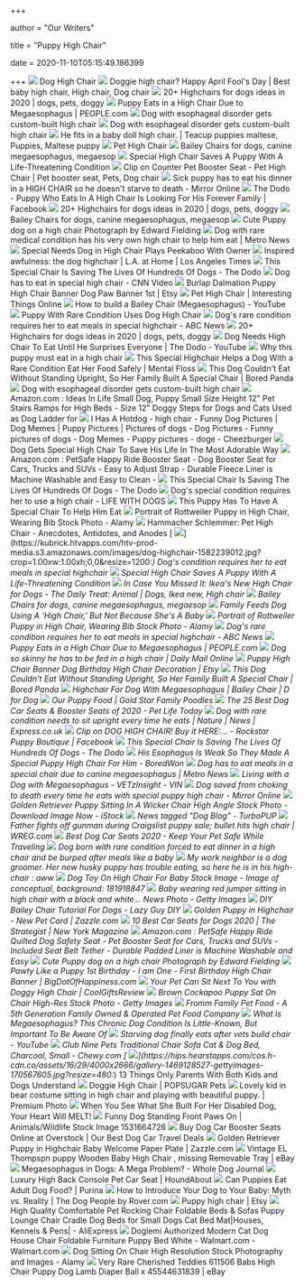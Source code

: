 +++
        
author = "Our Writers"
        
title = "Puppy High Chair"
        
date = 2020-11-10T05:15:49.186399
        
+++
[ ![](https://odditymall.com/includes/content/dog-high-chair-0.jpg)](https://odditymall.com/includes/content/dog-high-chair-0.jpg) Dog High Chair
[ ![](https://i.pinimg.com/736x/2b/f2/fb/2bf2fb0ceecc039b35a90dce666800b6--dog-style-pet-gifts.jpg)](https://i.pinimg.com/736x/2b/f2/fb/2bf2fb0ceecc039b35a90dce666800b6--dog-style-pet-gifts.jpg) Doggie high chair? Happy April Fool's Day | Best baby high chair, High chair,  Dog chair
[ ![](https://i.pinimg.com/236x/b8/44/60/b84460c15aac7aaba3234437ef58c2ae--animal-crackers-dog-accessories.jpg)](https://i.pinimg.com/236x/b8/44/60/b84460c15aac7aaba3234437ef58c2ae--animal-crackers-dog-accessories.jpg) 20+ Highchairs for dogs ideas in 2020 | dogs, pets, doggy
[ ![](https://imagesvc.meredithcorp.io/v3/mm/image?url=https%3A%2F%2Fstatic.onecms.io%2Fwp-content%2Fuploads%2Fsites%2F20%2F2017%2F11%2Ftinkervol-5.jpg&q=85)](https://imagesvc.meredithcorp.io/v3/mm/image?url=https%3A%2F%2Fstatic.onecms.io%2Fwp-content%2Fuploads%2Fsites%2F20%2F2017%2F11%2Ftinkervol-5.jpg&q=85) Puppy Eats in a High Chair Due to Megaesophagus | PEOPLE.com
[ ![](https://media2.s-nbcnews.com/i/newscms/2018_09/1320941/doggy-high-chair-today-tease-1-180227_04d7ca0c091ffe1c01b1f96dddf93e5b.jpg)](https://media2.s-nbcnews.com/i/newscms/2018_09/1320941/doggy-high-chair-today-tease-1-180227_04d7ca0c091ffe1c01b1f96dddf93e5b.jpg) Dog with esophageal disorder gets custom-built high chair
[ ![](https://media2.s-nbcnews.com/i/newscms/2018_09/1320946/doggy-high-chair-today-inline-3-180227_04d7ca0c091ffe1c01b1f96dddf93e5b.jpg)](https://media2.s-nbcnews.com/i/newscms/2018_09/1320946/doggy-high-chair-today-inline-3-180227_04d7ca0c091ffe1c01b1f96dddf93e5b.jpg) Dog with esophageal disorder gets custom-built high chair
[ ![](https://i.pinimg.com/originals/8d/ec/e7/8dece737881f6eff90666d852030d08d.jpg)](https://i.pinimg.com/originals/8d/ec/e7/8dece737881f6eff90666d852030d08d.jpg) He fits in a baby doll high chair. | Teacup puppies maltese, Puppies,  Maltese puppy
[ ![](http://www.callingalldogs.com/ProductImages/misc/HighChair300.jpg)](http://www.callingalldogs.com/ProductImages/misc/HighChair300.jpg) Pet High Chair
[ ![](https://static.wixstatic.com/media/99299b_01e6bd4ea52e41bfba87c89f048c86b7.jpg/v1/fill/w_168,h_330,al_c,q_80,usm_0.66_1.00_0.01/99299b_01e6bd4ea52e41bfba87c89f048c86b7.webp)](https://static.wixstatic.com/media/99299b_01e6bd4ea52e41bfba87c89f048c86b7.jpg/v1/fill/w_168,h_330,al_c,q_80,usm_0.66_1.00_0.01/99299b_01e6bd4ea52e41bfba87c89f048c86b7.webp) Bailey Chairs for dogs, canine megaesophagus, megaesop
[ ![](https://iheartdogs.com/wp-content/uploads/2016/09/eli.jpg)](https://iheartdogs.com/wp-content/uploads/2016/09/eli.jpg) Special High Chair Saves A Puppy With A Life-Threatening Condition
[ ![](https://i.pinimg.com/originals/fc/e1/ad/fce1adddadc7b1396f7832b6a0f3f3b5.jpg)](https://i.pinimg.com/originals/fc/e1/ad/fce1adddadc7b1396f7832b6a0f3f3b5.jpg) Clip on Counter Pet Booster Seat - Pet High Chair | Pet booster seat, Pets, Dog  chair
[ ![](https://i2-prod.mirror.co.uk/incoming/article13655689.ece/ALTERNATES/s615b/1_SWNS_DOG_CHAIR_002.jpg)](https://i2-prod.mirror.co.uk/incoming/article13655689.ece/ALTERNATES/s615b/1_SWNS_DOG_CHAIR_002.jpg) Sick puppy has to eat his dinner in a HIGH CHAIR so he doesn't starve to  death - Mirror Online
[ ![](https://lookaside.fbsbx.com/lookaside/crawler/media/?media_id=1119966958350739&get_thumbnail=1)](https://lookaside.fbsbx.com/lookaside/crawler/media/?media_id=1119966958350739&get_thumbnail=1) The Dodo - Puppy Who Eats In A High Chair Is Looking For His Forever Family  | Facebook
[ ![](https://i.pinimg.com/236x/fd/6d/d7/fd6dd7dd40fcbb6aa1c4b10937c6dfdb--english-bulldogs-french-bulldog.jpg)](https://i.pinimg.com/236x/fd/6d/d7/fd6dd7dd40fcbb6aa1c4b10937c6dfdb--english-bulldogs-french-bulldog.jpg) 20+ Highchairs for dogs ideas in 2020 | dogs, pets, doggy
[ ![](https://static.wixstatic.com/media/99299b_6a62e6998e1e4cc5a5704c7b34226fa1.jpg/v1/fill/w_168,h_330,al_c,q_80,usm_0.66_1.00_0.01/99299b_6a62e6998e1e4cc5a5704c7b34226fa1.webp)](https://static.wixstatic.com/media/99299b_6a62e6998e1e4cc5a5704c7b34226fa1.jpg/v1/fill/w_168,h_330,al_c,q_80,usm_0.66_1.00_0.01/99299b_6a62e6998e1e4cc5a5704c7b34226fa1.webp) Bailey Chairs for dogs, canine megaesophagus, megaesop
[ ![](https://images.fineartamerica.com/images/artworkimages/mediumlarge/1/cute-puppy-dog-on-a-high-chair-edward-fielding.jpg)](https://images.fineartamerica.com/images/artworkimages/mediumlarge/1/cute-puppy-dog-on-a-high-chair-edward-fielding.jpg) Cute Puppy dog on a high chair Photograph by Edward Fielding
[ ![](https://i.dailymail.co.uk/1s/2018/11/27/11/6694798-0-image-a-47_1543316922787.jpg)](https://i.dailymail.co.uk/1s/2018/11/27/11/6694798-0-image-a-47_1543316922787.jpg) Dog with rare medical condition has his very own high chair to help him eat  | Metro News
[ ![](https://www.thisdogslife.co/wp-content/uploads/2019/02/peekaboo_puppy.jpg)](https://www.thisdogslife.co/wp-content/uploads/2019/02/peekaboo_puppy.jpg) Special Needs Dog in High Chair Plays Peekaboo With Owner
[ ![](https://latimesblogs.latimes.com/.a/6a00d8341c630a53ef0134850e4944970c-320wi)](https://latimesblogs.latimes.com/.a/6a00d8341c630a53ef0134850e4944970c-320wi) Inspired awfulness: the dog highchair | L.A. at Home | Los Angeles Times
[ ![](https://assets3.thrillist.com/v1/image/2555226/792x1188/flatten;scale;jpeg_quality=70)](https://assets3.thrillist.com/v1/image/2555226/792x1188/flatten;scale;jpeg_quality=70) This Special Chair Is Saving The Lives Of Hundreds Of Dogs - The Dodo
[ ![](https://cdn.cnn.com/cnnnext/dam/assets/120927080150-dnt-sc-dog-eats-in-high-chair-00003713-story-top.jpg)](https://cdn.cnn.com/cnnnext/dam/assets/120927080150-dnt-sc-dog-eats-in-high-chair-00003713-story-top.jpg) Dog has to eat in special high chair - CNN Video
[ ![](https://i.etsystatic.com/10675421/r/il/4cdc3d/793297319/il_570xN.793297319_j4cs.jpg)](https://i.etsystatic.com/10675421/r/il/4cdc3d/793297319/il_570xN.793297319_j4cs.jpg) Burlap Dalmation Puppy High Chair Banner Dog Paw Banner 1st | Etsy
[ ![](https://interestingthingsonline.files.wordpress.com/2012/01/pethighchair4.jpg)](https://interestingthingsonline.files.wordpress.com/2012/01/pethighchair4.jpg) Pet High Chair | Interesting Things Online
[ ![](https://i.ytimg.com/vi/1-w7COtvqqY/maxresdefault.jpg)](https://i.ytimg.com/vi/1-w7COtvqqY/maxresdefault.jpg) How to build a Bailey Chair (Megaesophagus) - YouTube
[ ![](https://cdn7.littlethings.com/app/uploads/2017/11/tink-dog-highchair.jpg)](https://cdn7.littlethings.com/app/uploads/2017/11/tink-dog-highchair.jpg) Puppy With Rare Condition Uses Dog High Chair
[ ![](https://s.abcnews.com/images/Lifestyle/dog-high-chair4-ht-ml-171108_4x5_992.jpg)](https://s.abcnews.com/images/Lifestyle/dog-high-chair4-ht-ml-171108_4x5_992.jpg) Dog's rare condition requires her to eat meals in special highchair - ABC  News
[ ![](https://i.pinimg.com/236x/6c/97/5e/6c975e0f3c26b9356f0e867dc2f25e64--high-chairs-pet-gear.jpg)](https://i.pinimg.com/236x/6c/97/5e/6c975e0f3c26b9356f0e867dc2f25e64--high-chairs-pet-gear.jpg) 20+ Highchairs for dogs ideas in 2020 | dogs, pets, doggy
[ ![](https://i.ytimg.com/vi/vz9evF9E5bo/maxresdefault.jpg)](https://i.ytimg.com/vi/vz9evF9E5bo/maxresdefault.jpg) Dog Needs High Chair To Eat Until He Surprises Everyone | The Dodo - YouTube
[ ![](https://ewscripps.brightspotcdn.com/dims4/default/35c7958/2147483647/strip/true/crop/576x324+0+0/resize/1280x720!/quality/90/?url=https%3A%2F%2Fmediaassets.wtvr.com%2Ftribune-network%2Ftribwtvr-files-wordpress%2F2012%2F09%2Fpe3o6z9ojhensk7h5hmdoxojbpo5z_ob2.jpg)](https://ewscripps.brightspotcdn.com/dims4/default/35c7958/2147483647/strip/true/crop/576x324+0+0/resize/1280x720!/quality/90/?url=https%3A%2F%2Fmediaassets.wtvr.com%2Ftribune-network%2Ftribwtvr-files-wordpress%2F2012%2F09%2Fpe3o6z9ojhensk7h5hmdoxojbpo5z_ob2.jpg) Why this puppy must eat in a high chair
[ ![](https://images2.minutemediacdn.com/image/upload/c_fill,g_auto,h_1248,w_2220/v1555275986/shape/mentalfloss/dogchairlead.jpg?itok=B0VFIEf5)](https://images2.minutemediacdn.com/image/upload/c_fill,g_auto,h_1248,w_2220/v1555275986/shape/mentalfloss/dogchairlead.jpg?itok=B0VFIEf5) This Special Highchair Helps a Dog With a Rare Condition Eat Her Food  Safely | Mental Floss
[ ![](https://static.boredpanda.com/blog/wp-content/uploads/2019/03/dog-digestive-issue-megaesophagus-bailey-chair-daisy-5c8baca35d1b3__700.jpg)](https://static.boredpanda.com/blog/wp-content/uploads/2019/03/dog-digestive-issue-megaesophagus-bailey-chair-daisy-5c8baca35d1b3__700.jpg) This Dog Couldn't Eat Without Standing Upright, So Her Family Built A  Special Chair | Bored Panda
[ ![](https://media4.s-nbcnews.com/i/newscms/2018_09/1320945/doggy-high-chair-today-inline-4-180227_04d7ca0c091ffe1c01b1f96dddf93e5b.jpg)](https://media4.s-nbcnews.com/i/newscms/2018_09/1320945/doggy-high-chair-today-inline-4-180227_04d7ca0c091ffe1c01b1f96dddf93e5b.jpg) Dog with esophageal disorder gets custom-built high chair
[ ![](https://images-na.ssl-images-amazon.com/images/I/51lqQRioGKL._AC_SY450_.jpg)](https://images-na.ssl-images-amazon.com/images/I/51lqQRioGKL._AC_SY450_.jpg) Amazon.com : Ideas In Life Small Dog, Puppy Small Size Height 12" Pet  Stairs Ramps for High Beds - Size 12" Doggy Steps for Dogs and Cats Used as  Dog Ladder for
[ ![](https://i.chzbgr.com/full/2770263296/h97851163/hai-service-goodz-here)](https://i.chzbgr.com/full/2770263296/h97851163/hai-service-goodz-here) I Has A Hotdog - high chair - Funny Dog Pictures | Dog Memes | Puppy  Pictures | Pictures of dogs - Dog Pictures - Funny pictures of dogs - Dog  Memes - Puppy pictures - doge - Cheezburger
[ ![](https://s.yimg.com/ny/api/res/1.2/We6yon3LpEwgpZU2w7LpRA--/YXBwaWQ9aGlnaGxhbmRlcjt3PTY0MDtoPTczOC4zNzAzNzAzNzAzNzAz/https://s.yimg.com/uu/api/res/1.2/57pooD9Rn.oQbWVOHEhkhg--~B/aD02MjM7dz01NDA7c209MTthcHBpZD15dGFjaHlvbg--/http://media.zenfs.com/en-GB/homerun/newsroom.news.yahoo.com.uk/4900a4d7e9c1f35bda4d3bf843f86e0a)](https://s.yimg.com/ny/api/res/1.2/We6yon3LpEwgpZU2w7LpRA--/YXBwaWQ9aGlnaGxhbmRlcjt3PTY0MDtoPTczOC4zNzAzNzAzNzAzNzAz/https://s.yimg.com/uu/api/res/1.2/57pooD9Rn.oQbWVOHEhkhg--~B/aD02MjM7dz01NDA7c209MTthcHBpZD15dGFjaHlvbg--/http://media.zenfs.com/en-GB/homerun/newsroom.news.yahoo.com.uk/4900a4d7e9c1f35bda4d3bf843f86e0a) Dog Gets Special High Chair To Save His Life In The Most Adorable Way
[ ![](https://images-na.ssl-images-amazon.com/images/I/81lIxploplL._AC_SL1500_.jpg)](https://images-na.ssl-images-amazon.com/images/I/81lIxploplL._AC_SL1500_.jpg) Amazon.com : PetSafe Happy Ride Booster Seat - Dog Booster Seat for Cars,  Trucks and SUVs - Easy to Adjust Strap - Durable Fleece Liner is Machine  Washable and Easy to Clean -
[ ![](https://assets3.thrillist.com/v1/image/2555225/792x1056/flatten;scale;jpeg_quality=70)](https://assets3.thrillist.com/v1/image/2555225/792x1056/flatten;scale;jpeg_quality=70) This Special Chair Is Saving The Lives Of Hundreds Of Dogs - The Dodo
[ ![](http://www.lifewithdogs.tv/wp-content/uploads/2012/09/starship.jpg)](http://www.lifewithdogs.tv/wp-content/uploads/2012/09/starship.jpg) Dog's special condition requires her to use a high chair - LIFE WITH DOGS
[ ![](https://img.buzzfeed.com/buzzfeed-static/static/2016-09/9/11/campaign_images/buzzfeed-prod-fastlane01/this-puppy-has-to-sit-in-a-special-chair-when-it--2-5347-1473436344-3_dblbig.jpg)](https://img.buzzfeed.com/buzzfeed-static/static/2016-09/9/11/campaign_images/buzzfeed-prod-fastlane01/this-puppy-has-to-sit-in-a-special-chair-when-it--2-5347-1473436344-3_dblbig.jpg) This Puppy Has To Have A Special Chair To Help Him Eat
[ ![](https://c8.alamy.com/comp/F1JMXA/portrait-of-rottweiler-puppy-in-high-chair-wearing-bib-F1JMXA.jpg)](https://c8.alamy.com/comp/F1JMXA/portrait-of-rottweiler-puppy-in-high-chair-wearing-bib-F1JMXA.jpg) Portrait of Rottweiler Puppy in High Chair, Wearing Bib Stock Photo - Alamy
[ ![](https://anecdotes.typepad.com/.a/6a00d83451646969e201347fbcd463970c-pi)](https://anecdotes.typepad.com/.a/6a00d83451646969e201347fbcd463970c-pi) Hammacher Schlemmer: Pet High Chair - Anecdotes, Antidotes, and Anodes
[ ![](https://kubrick.htvapps.com/htv-prod-media.s3.amazonaws.com/images/dog-highchair-1582239012.jpg?crop=1.00xw:1.00xh;0,0&resize=1200:*)](https://kubrick.htvapps.com/htv-prod-media.s3.amazonaws.com/images/dog-highchair-1582239012.jpg?crop=1.00xw:1.00xh;0,0&resize=1200:*) Dog's condition requires her to eat meals in special highchair
[ ![](http://iheartdogs.com/wp-content/uploads/2016/09/Eli-1.jpg)](http://iheartdogs.com/wp-content/uploads/2016/09/Eli-1.jpg) Special High Chair Saves A Puppy With A Life-Threatening Condition
[ ![](https://i.pinimg.com/originals/10/3f/2e/103f2e013510c5e65c18d7e5c8972eb9.png)](https://i.pinimg.com/originals/10/3f/2e/103f2e013510c5e65c18d7e5c8972eb9.png) In Case You Missed It: Ikea's New High Chair for Dogs - The Daily Treat:  Animal | Dogs, Ikea new, High chair
[ ![](https://static.wixstatic.com/media/99299b_12b45f2475064cfa9be922bf547351a1.jpg/v1/fill/w_168,h_330,al_c,q_80,usm_0.66_1.00_0.01/99299b_12b45f2475064cfa9be922bf547351a1.webp)](https://static.wixstatic.com/media/99299b_12b45f2475064cfa9be922bf547351a1.jpg/v1/fill/w_168,h_330,al_c,q_80,usm_0.66_1.00_0.01/99299b_12b45f2475064cfa9be922bf547351a1.webp) Bailey Chairs for dogs, canine megaesophagus, megaesop
[ ![](https://sbly-web-prod-shareably.netdna-ssl.com/wp-content/uploads/2017/11/14003810/dog_eats_high_chair_featured.jpg)](https://sbly-web-prod-shareably.netdna-ssl.com/wp-content/uploads/2017/11/14003810/dog_eats_high_chair_featured.jpg) Family Feeds Dog Using A 'High Chair,' But Not Because She's A Baby
[ ![](https://c8.alamy.com/comp/XE642T/portrait-of-rottweiler-puppy-in-high-chair-wearing-bib-XE642T.jpg)](https://c8.alamy.com/comp/XE642T/portrait-of-rottweiler-puppy-in-high-chair-wearing-bib-XE642T.jpg) Portrait of Rottweiler Puppy in High Chair, Wearing Bib Stock Photo - Alamy
[ ![](https://s.abcnews.com/images/Lifestyle/dog-high-chair3-ht-ml-171108_4x3_608.jpg)](https://s.abcnews.com/images/Lifestyle/dog-high-chair3-ht-ml-171108_4x3_608.jpg) Dog's rare condition requires her to eat meals in special highchair - ABC  News
[ ![](https://imagesvc.meredithcorp.io/v3/mm/image?url=https%3A%2F%2Fstatic.onecms.io%2Fwp-content%2Fuploads%2Fsites%2F20%2F2017%2F11%2Ftinkervol-1-1.jpg)](https://imagesvc.meredithcorp.io/v3/mm/image?url=https%3A%2F%2Fstatic.onecms.io%2Fwp-content%2Fuploads%2Fsites%2F20%2F2017%2F11%2Ftinkervol-1-1.jpg) Puppy Eats in a High Chair Due to Megaesophagus | PEOPLE.com
[ ![](https://i.dailymail.co.uk/i/pix/2017/08/21/15/436FA38600000578-4809660-image-m-75_1503325723282.jpg)](https://i.dailymail.co.uk/i/pix/2017/08/21/15/436FA38600000578-4809660-image-m-75_1503325723282.jpg) Dog so skinny he has to be fed in a high chair | Daily Mail Online
[ ![](https://i.etsystatic.com/14818182/r/il/62fd77/1784937964/il_570xN.1784937964_l2ha.jpg)](https://i.etsystatic.com/14818182/r/il/62fd77/1784937964/il_570xN.1784937964_l2ha.jpg) Puppy High Chair Banner Dog Birthday High Chair Decoration | Etsy
[ ![](https://static.boredpanda.com/blog/wp-content/uploads/2019/03/dog-digestive-issue-megaesophagus-bailey-chair-daisy-fb__700-png.jpg)](https://static.boredpanda.com/blog/wp-content/uploads/2019/03/dog-digestive-issue-megaesophagus-bailey-chair-daisy-fb__700-png.jpg) This Dog Couldn't Eat Without Standing Upright, So Her Family Built A  Special Chair | Bored Panda
[ ![](https://www.dfordog.co.uk/user/images/blog/bella-dog-eating-in-bailey-chair.jpg)](https://www.dfordog.co.uk/user/images/blog/bella-dog-eating-in-bailey-chair.jpg) Highchair For Dog With Megaesophagus | Bailey Chair | D for Dog
[ ![](https://goldstarfamilypoodles.com/wp-content/uploads/2020/01/puppy-in-high-chair-with-bib-fromm-gold-819x1024.jpg)](https://goldstarfamilypoodles.com/wp-content/uploads/2020/01/puppy-in-high-chair-with-bib-fromm-gold-819x1024.jpg) Our Puppy Food | Gold Star Family Poodles
[ ![](https://images-na.ssl-images-amazon.com/images/I/81XKltaNXaL._AC_SY300_.jpg)](https://images-na.ssl-images-amazon.com/images/I/81XKltaNXaL._AC_SY300_.jpg) The 25 Best Dog Car Seats & Booster Seats of 2020 - Pet Life Today
[ ![](https://cdn.images.express.co.uk/img/dynamic/128/590x/spaniel-676191.jpg)](https://cdn.images.express.co.uk/img/dynamic/128/590x/spaniel-676191.jpg) Dog with rare condition needs to sit upright every time he eats | Nature |  News | Express.co.uk
[ ![](https://lookaside.fbsbx.com/lookaside/crawler/media/?media_id=10152604668936709)](https://lookaside.fbsbx.com/lookaside/crawler/media/?media_id=10152604668936709) Clip on DOG HIGH CHAIR! Buy it HERE:... - Rockstar Puppy Boutique | Facebook
[ ![](https://assets3.thrillist.com/v1/image/2555228/792x1062/flatten;scale;jpeg_quality=70)](https://assets3.thrillist.com/v1/image/2555228/792x1062/flatten;scale;jpeg_quality=70) This Special Chair Is Saving The Lives Of Hundreds Of Dogs - The Dodo
[ ![](http://boredwon.com/wp-content/uploads/2016/09/puppy_high_chair07-1.jpg)](http://boredwon.com/wp-content/uploads/2016/09/puppy_high_chair07-1.jpg) His Esophagus Is Weak So They Made A Special Puppy High Chair For Him -  BoredWon
[ ![](https://videos.metro.co.uk/pix/met/2016/09/26/10/38CDECD300000578-0-image-a-2_1474882492417.jpg)](https://videos.metro.co.uk/pix/met/2016/09/26/10/38CDECD300000578-0-image-a-2_1474882492417.jpg) Dog has to eat meals in a special chair due to canine megaesophagus | Metro  News
[ ![](https://www.vin.com/AppUtil/Image/handler.ashx?imgid=3980075&w=&h=)](https://www.vin.com/AppUtil/Image/handler.ashx?imgid=3980075&w=&h=) Living with a Dog with Megaesophagus - VETzInsight - VIN
[ ![](https://i2-prod.mirror.co.uk/incoming/article6983294.ece/ALTERNATES/s615b/PAY-Two-year-old-Ron.jpg)](https://i2-prod.mirror.co.uk/incoming/article6983294.ece/ALTERNATES/s615b/PAY-Two-year-old-Ron.jpg) Dog saved from choking to death every time he eats with special puppy high  chair - Mirror Online
[ ![](https://media.istockphoto.com/photos/golden-retriever-puppy-sitting-in-a-wicker-chair-high-angle-picture-id184092018)](https://media.istockphoto.com/photos/golden-retriever-puppy-sitting-in-a-wicker-chair-high-angle-picture-id184092018) Golden Retriever Puppy Sitting In A Wicker Chair High Angle Stock Photo -  Download Image Now - iStock
[ ![](https://cdn.shopify.com/s/files/1/0742/0427/files/Screen_Shot_2015-06-18_at_1.35.25_PM_large.png?15261904754324207223)](https://cdn.shopify.com/s/files/1/0742/0427/files/Screen_Shot_2015-06-18_at_1.35.25_PM_large.png?15261904754324207223) News tagged "Dog Blog" - TurboPUP
[ ![](https://wreg.com/wp-content/uploads/sites/18/2017/01/dog2.jpg?w=1200&h=670&crop=1)](https://wreg.com/wp-content/uploads/sites/18/2017/01/dog2.jpg?w=1200&h=670&crop=1) Father fights off gunman during Craigslist puppy sale; bullet hits high  chair | WREG.com
[ ![](https://cdn.bestcarseathub.com/wp-content/uploads/2018/12/81e6YWRQCPL._SL1500_-1.jpg)](https://cdn.bestcarseathub.com/wp-content/uploads/2018/12/81e6YWRQCPL._SL1500_-1.jpg) Best Dog Car Seats 2020 - Keep Your Pet Safe While Traveling
[ ![](http://www.storytrender.com/wp-content/uploads/2017/11/14_CATERS_DOG_FED_IN_HIGH_CHAIR_04-1024x1024.jpg)](http://www.storytrender.com/wp-content/uploads/2017/11/14_CATERS_DOG_FED_IN_HIGH_CHAIR_04-1024x1024.jpg) Dog born with rare condition forced to eat dinner in a high chair and be  burped after meals like a baby
[ ![](http://i.imgur.com/pf56yb7.jpg?1)](http://i.imgur.com/pf56yb7.jpg?1) My work neighbor is a dog groomer. Her new husky puppy has trouble eating,  so here he is in his high-chair : aww
[ ![](https://thumbs.dreamstime.com/z/dog-toy-high-chair-baby-181918847.jpg)](https://thumbs.dreamstime.com/z/dog-toy-high-chair-baby-181918847.jpg) Dog Toy On High Chair For Baby Stock Image - Image of conceptual,  background: 181918847
[ ![](https://media.gettyimages.com/photos/baby-wearing-red-jumper-sitting-in-high-chair-with-a-black-and-white-picture-id529056129)](https://media.gettyimages.com/photos/baby-wearing-red-jumper-sitting-in-high-chair-with-a-black-and-white-picture-id529056129) Baby wearing red jumper sitting in high chair with a black and white...  News Photo - Getty Images
[ ![](https://lazyguydiy.com/wp-content/uploads/2018/02/1496d2_b8be9743ed0e41adaca58fcf2bc5092a~mv2.jpg)](https://lazyguydiy.com/wp-content/uploads/2018/02/1496d2_b8be9743ed0e41adaca58fcf2bc5092a~mv2.jpg) DIY Bailey Chair Tutorial For Dogs - Lazy Guy DIY
[ ![](https://rlv.zcache.com/golden_puppy_in_highchair_new_pet_card-r46cd0fc0f37c4bbfbd73b03b54502020_tcvuk_630.jpg?view_padding=%5B285%2C0%2C285%2C0%5D)](https://rlv.zcache.com/golden_puppy_in_highchair_new_pet_card-r46cd0fc0f37c4bbfbd73b03b54502020_tcvuk_630.jpg?view_padding=%5B285%2C0%2C285%2C0%5D) Golden Puppy in Highchair - New Pet Card | Zazzle.com
[ ![](https://pyxis.nymag.com/v1/imgs/e15/add/399d94fc2e51347f459e54326900724880-dog--.2x.rsquare.w600.jpg)](https://pyxis.nymag.com/v1/imgs/e15/add/399d94fc2e51347f459e54326900724880-dog--.2x.rsquare.w600.jpg) 10 Best Car Seats for Dogs 2020 | The Strategist | New York Magazine
[ ![](https://images-na.ssl-images-amazon.com/images/I/81uG9izN6xL._AC_SL1500_.jpg)](https://images-na.ssl-images-amazon.com/images/I/81uG9izN6xL._AC_SL1500_.jpg) Amazon.com : PetSafe Happy Ride Quilted Dog Safety Seat - Pet Booster Seat  for Cars, Trucks and SUVs - Included Seat Belt Tether - Durable Padded  Liner is Machine Washable and Easy
[ ![](https://render.fineartamerica.com/images/rendered/square-product/small/images/artworkimages/mediumlarge/1/cute-puppy-dog-on-a-high-chair-edward-fielding.jpg)](https://render.fineartamerica.com/images/rendered/square-product/small/images/artworkimages/mediumlarge/1/cute-puppy-dog-on-a-high-chair-edward-fielding.jpg) Cute Puppy dog on a high chair Photograph by Edward Fielding
[ ![](https://bigdotofhappiness.com.imgeng.in/media/product_images/Pawty-Puppy-First-Birthday-Banner.jpg?imgeng=/w_1000/)](https://bigdotofhappiness.com.imgeng.in/media/product_images/Pawty-Puppy-First-Birthday-Banner.jpg?imgeng=/w_1000/) Pawty Like a Puppy 1st Birthday - I am One - First Birthday High Chair  Banner | BigDotOfHappiness.com
[ ![](http://www.coolgiftsreview.com/sites/default/files/styles/630x470/public/doggy-high-chair.jpg?itok=11EZnR93)](http://www.coolgiftsreview.com/sites/default/files/styles/630x470/public/doggy-high-chair.jpg?itok=11EZnR93) Your Pet Can Sit Next To You with Doggy High Chair | CoolGiftsReview
[ ![](https://media.gettyimages.com/photos/brown-cockapoo-puppy-sat-on-chair-picture-id1153221297)](https://media.gettyimages.com/photos/brown-cockapoo-puppy-sat-on-chair-picture-id1153221297) Brown Cockapoo Puppy Sat On Chair High-Res Stock Photo - Getty Images
[ ![](https://cdn.frommfamily.com/media/1008/fromm-puppy-gold-highchair.jpg)](https://cdn.frommfamily.com/media/1008/fromm-puppy-gold-highchair.jpg) Fromm Family Pet Food - A 5th Generation Family Owned & Operated Pet Food  Company
[ ![](https://imgix.bustle.com/uploads/image/2018/12/20/82d8ef79-91b0-421a-aa63-4de2bc78eb4e-bibi_me.jpeg)](https://imgix.bustle.com/uploads/image/2018/12/20/82d8ef79-91b0-421a-aa63-4de2bc78eb4e-bibi_me.jpeg) What Is Megaesophagus? This Chronic Dog Condition Is Little-Known, But  Important To Be Aware Of
[ ![](https://i.ytimg.com/vi/2_8vb01Zmgw/maxresdefault.jpg)](https://i.ytimg.com/vi/2_8vb01Zmgw/maxresdefault.jpg) Starving dog finally eats after vets build chair - YouTube
[ ![](https://img.chewy.com/is/image/catalog/207268_MAIN._AC_SL400_V1603914093_.jpg)](https://img.chewy.com/is/image/catalog/207268_MAIN._AC_SL400_V1603914093_.jpg) Club Nine Pets Traditional Chair Sofa Cat & Dog Bed, Charcoal, Small -  Chewy.com
[ ![](https://hips.hearstapps.com/cos.h-cdn.co/assets/16/29/4000x2666/gallery-1469128527-gettyimages-170567605.jpg?resize=480:*)](https://hips.hearstapps.com/cos.h-cdn.co/assets/16/29/4000x2666/gallery-1469128527-gettyimages-170567605.jpg?resize=480:*) 13 Things Only Parents With Both Kids and Dogs Understand
[ ![](https://media1.popsugar-assets.com/files/thumbor/SpQcucv8As2zhfLF9B55kXtgxVc/fit-in/1200x630/filters:format_auto-!!-:strip_icc-!!-:fill-!white!-/2011/04/13/5/192/1922243/f6fde5e69a91c552_doggiechairthumb/i/Doggie-High-Chair.jpg)](https://media1.popsugar-assets.com/files/thumbor/SpQcucv8As2zhfLF9B55kXtgxVc/fit-in/1200x630/filters:format_auto-!!-:strip_icc-!!-:fill-!white!-/2011/04/13/5/192/1922243/f6fde5e69a91c552_doggiechairthumb/i/Doggie-High-Chair.jpg) Doggie High Chair | POPSUGAR Pets
[ ![](https://image.freepik.com/free-photo/lovely-kid-bear-costume-sitting-high-chair-playing-with-beautiful-puppy_149066-4792.jpg)](https://image.freepik.com/free-photo/lovely-kid-bear-costume-sitting-high-chair-playing-with-beautiful-puppy_149066-4792.jpg) Lovely kid in bear costume sitting in high chair and playing with beautiful  puppy. | Premium Photo
[ ![](https://cdn7.littlethings.com/app/uploads/2015/03/Abigail-Puppy-Highchair-Peekaboo.jpg)](https://cdn7.littlethings.com/app/uploads/2015/03/Abigail-Puppy-Highchair-Peekaboo.jpg) When You See What She Built For Her Disabled Dog, Your Heart Will MELT!
[ ![](https://image.shutterstock.com/image-photo/funny-dog-standing-front-paws-600w-1531664726.jpg)](https://image.shutterstock.com/image-photo/funny-dog-standing-front-paws-600w-1531664726.jpg) Funny Dog Standing Front Paws On | Animals/Wildlife Stock Image 1531664726
[ ![](https://ak1.ostkcdn.com/images/products/is/images/direct/c20d0ad7ae848ae543d80c15346c2ef4359a9180/Jespet-Vehicle-Booster-Dog-Seat.jpg?imwidth=200&impolicy=medium)](https://ak1.ostkcdn.com/images/products/is/images/direct/c20d0ad7ae848ae543d80c15346c2ef4359a9180/Jespet-Vehicle-Booster-Dog-Seat.jpg?imwidth=200&impolicy=medium) Buy Dog Car Booster Seats Online at Overstock | Our Best Dog Car Travel  Deals
[ ![](https://rlv.zcache.com/golden_retriever_puppy_in_highchair_baby_welcome_paper_plate-r0202cd19d5454d9c83eed50856d490f2_zkbhg_540.jpg?rlvnet=1)](https://rlv.zcache.com/golden_retriever_puppy_in_highchair_baby_welcome_paper_plate-r0202cd19d5454d9c83eed50856d490f2_zkbhg_540.jpg?rlvnet=1) Golden Retriever Puppy in Highchair Baby Welcome Paper Plate | Zazzle.com
[ ![](https://i.ebayimg.com/images/g/r8AAAOSwCU9fXo1R/s-l300.jpg)](https://i.ebayimg.com/images/g/r8AAAOSwCU9fXo1R/s-l300.jpg) Vintage EL Thompspn puppy Wooden Baby High Chair , missing Removable Tray |  eBay
[ ![](https://s28489.pcdn.co/wp-content/uploads/2019/05/p1d7mv25871ub3vhnr6lboo1a3d7.jpg)](https://s28489.pcdn.co/wp-content/uploads/2019/05/p1d7mv25871ub3vhnr6lboo1a3d7.jpg) Megaesophagus in Dogs: A Mega Problem? - Whole Dog Journal
[ ![](https://houndabout.com/wp-content/uploads/2014/10/SN-27775.jpg)](https://houndabout.com/wp-content/uploads/2014/10/SN-27775.jpg) Luxury High Back Console Pet Car Seat | HoundAbout
[ ![](https://www.purina.com/sites/g/files/auxxlc196/files/styles/large/public/seo_article32_hero_2_0.jpg?itok=nMqDZVDw)](https://www.purina.com/sites/g/files/auxxlc196/files/styles/large/public/seo_article32_hero_2_0.jpg?itok=nMqDZVDw) Can Puppies Eat Adult Dog Food? | Purina
[ ![](https://www.rover.com/blog/wp-content/uploads/2016/02/ThinkstockPhotos-516396521.jpg)](https://www.rover.com/blog/wp-content/uploads/2016/02/ThinkstockPhotos-516396521.jpg) How to Introduce Your Dog to Your Baby: Myth vs. Reality | The Dog People  by Rover.com
[ ![](https://i.etsystatic.com/7558820/c/2053/1631/465/228/il/c8bc4a/2165196096/il_340x270.2165196096_ir1y.jpg)](https://i.etsystatic.com/7558820/c/2053/1631/465/228/il/c8bc4a/2165196096/il_340x270.2165196096_ir1y.jpg) Puppy high chair | Etsy
[ ![](https://ae01.alicdn.com/kf/HTB1x1mvXYus3KVjSZKbq6xqkFXaj/High-Quality-Comfortable-Pet-Rocking-Chair-Foldable-Beds-Sofas-Puppy-Lounge-Chair-Cradle-Dog-Beds-for.jpg_Q90.jpg_.webp)](https://ae01.alicdn.com/kf/HTB1x1mvXYus3KVjSZKbq6xqkFXaj/High-Quality-Comfortable-Pet-Rocking-Chair-Foldable-Beds-Sofas-Puppy-Lounge-Chair-Cradle-Dog-Beds-for.jpg_Q90.jpg_.webp) High Quality Comfortable Pet Rocking Chair Foldable Beds & Sofas Puppy  Lounge Chair Cradle Dog Beds for Small Dogs Cat Bed Mat|Houses, Kennels &  Pens| - AliExpress
[ ![](https://i5.walmartimages.com/asr/e0b9594a-e909-4797-aa16-43946a78c5f6_1.795e071a9ef0bbf5f4461b7c06e8706e.jpeg)](https://i5.walmartimages.com/asr/e0b9594a-e909-4797-aa16-43946a78c5f6_1.795e071a9ef0bbf5f4461b7c06e8706e.jpeg) Doglemi Authorized Modern Cat Dog House Chair Foldable Furniture Puppy Bed  White - Walmart.com - Walmart.com
[ ![](https://c8.alamy.com/comp/MTCHWH/chihuahua-dog-sitting-on-chair-in-studio-portrait-MTCHWH.jpg)](https://c8.alamy.com/comp/MTCHWH/chihuahua-dog-sitting-on-chair-in-studio-portrait-MTCHWH.jpg) Dog Sitting On Chair High Resolution Stock Photography and Images - Alamy
[ ![](https://i.ebayimg.com/images/g/3asAAOSwFQVd0wUf/s-l300.jpg)](https://i.ebayimg.com/images/g/3asAAOSwFQVd0wUf/s-l300.jpg) Very Rare Cherished Teddies 611506 Babs High Chair Puppy Dog Lamb Diaper  Ball x 45544631839 | eBay
